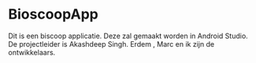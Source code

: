 # BioscoopApp
Dit is een biscoop applicatie.
Deze zal gemaakt worden in Android Studio.
De projectleider is Akashdeep Singh.
Erdem , Marc en ik zijn de ontwikkelaars.

